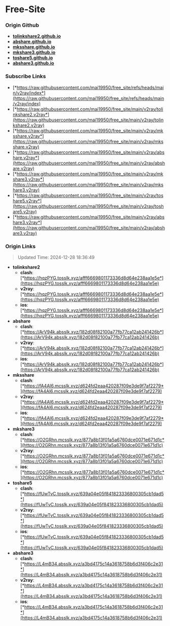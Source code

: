# Free-Site

### Origin Github

- [**tolinkshare2.github.io**](https://github.com/tolinkshare2/tolinkshare2.github.io)
- [**abshare.github.io**](https://github.com/abshare/abshare.github.io)
- [**mksshare.github.io**](https://github.com/mksshare/mksshare.github.io)
- [**mkshare3.github.io**](https://github.com/mkshare3/mkshare3.github.io)
- [**toshare5.github.io**](https://github.com/toshare5/toshare5.github.io)
- [**abshare3.github.io**](https://github.com/abshare3/abshare3.github.io)

### Subscribe Links

- [*https://raw.githubusercontent.com/mai19950/free_site/refs/heads/main/v2ray/index*](https://raw.githubusercontent.com/mai19950/free_site/refs/heads/main/v2ray/index)
- [*https://raw.githubusercontent.com/mai19950/free_site/main/v2ray/tolinkshare2.v2ray*](https://raw.githubusercontent.com/mai19950/free_site/main/v2ray/tolinkshare2.v2ray)
- [*https://raw.githubusercontent.com/mai19950/free_site/main/v2ray/mksshare.v2ray*](https://raw.githubusercontent.com/mai19950/free_site/main/v2ray/mksshare.v2ray)
- [*https://raw.githubusercontent.com/mai19950/free_site/main/v2ray/abshare.v2ray*](https://raw.githubusercontent.com/mai19950/free_site/main/v2ray/abshare.v2ray)
- [*https://raw.githubusercontent.com/mai19950/free_site/main/v2ray/mkshare3.v2ray*](https://raw.githubusercontent.com/mai19950/free_site/main/v2ray/mkshare3.v2ray)
- [*https://raw.githubusercontent.com/mai19950/free_site/main/v2ray/toshare5.v2ray*](https://raw.githubusercontent.com/mai19950/free_site/main/v2ray/toshare5.v2ray)
- [*https://raw.githubusercontent.com/mai19950/free_site/main/v2ray/abshare3.v2ray*](https://raw.githubusercontent.com/mai19950/free_site/main/v2ray/abshare3.v2ray)

### Origin Links

> Updated Time: 2024-12-28 18:36:49

- **tolinkshare2**
  - **clash**: [*https://hqzPYG.tosslk.xyz/afff6669801173336d8d64e238aa1e5e*](https://hqzPYG.tosslk.xyz/afff6669801173336d8d64e238aa1e5e)
  - **v2ray**: [*https://hqzPYG.tosslk.xyz/afff6669801173336d8d64e238aa1e5e*](https://hqzPYG.tosslk.xyz/afff6669801173336d8d64e238aa1e5e)
  - **ios**: [*https://hqzPYG.tosslk.xyz/afff6669801173336d8d64e238aa1e5e*](https://hqzPYG.tosslk.xyz/afff6669801173336d8d64e238aa1e5e)
- **abshare**
  - **clash**: [*https://ArV94k.absslk.xyz/182d08f82100a77fb77ca12ab241426b*](https://ArV94k.absslk.xyz/182d08f82100a77fb77ca12ab241426b)
  - **v2ray**: [*https://ArV94k.absslk.xyz/182d08f82100a77fb77ca12ab241426b*](https://ArV94k.absslk.xyz/182d08f82100a77fb77ca12ab241426b)
  - **ios**: [*https://ArV94k.absslk.xyz/182d08f82100a77fb77ca12ab241426b*](https://ArV94k.absslk.xyz/182d08f82100a77fb77ca12ab241426b)
- **mksshare**
  - **clash**: [*https://fA4Al6.mcsslk.xyz/d624fd2eaa420287f09e3de9f7af2279*](https://fA4Al6.mcsslk.xyz/d624fd2eaa420287f09e3de9f7af2279)
  - **v2ray**: [*https://fA4Al6.mcsslk.xyz/d624fd2eaa420287f09e3de9f7af2279*](https://fA4Al6.mcsslk.xyz/d624fd2eaa420287f09e3de9f7af2279)
  - **ios**: [*https://fA4Al6.mcsslk.xyz/d624fd2eaa420287f09e3de9f7af2279*](https://fA4Al6.mcsslk.xyz/d624fd2eaa420287f09e3de9f7af2279)
- **mkshare3**
  - **clash**: [*https://O2GRhn.mcsslk.xyz/877a8b13f01a5a6760dce0071e671d1c*](https://O2GRhn.mcsslk.xyz/877a8b13f01a5a6760dce0071e671d1c)
  - **v2ray**: [*https://O2GRhn.mcsslk.xyz/877a8b13f01a5a6760dce0071e671d1c*](https://O2GRhn.mcsslk.xyz/877a8b13f01a5a6760dce0071e671d1c)
  - **ios**: [*https://O2GRhn.mcsslk.xyz/877a8b13f01a5a6760dce0071e671d1c*](https://O2GRhn.mcsslk.xyz/877a8b13f01a5a6760dce0071e671d1c)
- **toshare5**
  - **clash**: [*https://fUwTvC.tosslk.xyz/639a04e05f841823336800305cb1dad5*](https://fUwTvC.tosslk.xyz/639a04e05f841823336800305cb1dad5)
  - **v2ray**: [*https://fUwTvC.tosslk.xyz/639a04e05f841823336800305cb1dad5*](https://fUwTvC.tosslk.xyz/639a04e05f841823336800305cb1dad5)
  - **ios**: [*https://fUwTvC.tosslk.xyz/639a04e05f841823336800305cb1dad5*](https://fUwTvC.tosslk.xyz/639a04e05f841823336800305cb1dad5)
- **abshare3**
  - **clash**: [*https://L4mB34.absslk.xyz/a3bd4175c14a3618758b6d3f406c2e31*](https://L4mB34.absslk.xyz/a3bd4175c14a3618758b6d3f406c2e31)
  - **v2ray**: [*https://L4mB34.absslk.xyz/a3bd4175c14a3618758b6d3f406c2e31*](https://L4mB34.absslk.xyz/a3bd4175c14a3618758b6d3f406c2e31)
  - **ios**: [*https://L4mB34.absslk.xyz/a3bd4175c14a3618758b6d3f406c2e31*](https://L4mB34.absslk.xyz/a3bd4175c14a3618758b6d3f406c2e31)

